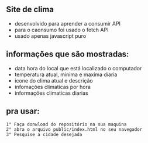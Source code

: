 ## Site de clima
- desenvolvido para aprender a consumir API
- para o caonsumo foi usado o fetch API
- usado apenas javascript puro

## informações que são mostradas:
- data hora do local que está localizado o computador
- temperatura atual, minima e maxima diaria
- icone do clima atual e descrição
- infomações climaticas por hora
- informações climaticas diarias

## pra usar:
    1° Faça donwload do repositório na sua maquina
    2° abra o arquivo public/index.html no seu navegador
    3° Pesquise a cidade desejada
